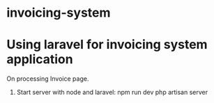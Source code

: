 # invoicing-system
Using laravel for invoicing system application
=======

On processing Invoice page.

1. Start server with node and laravel:
   npm run dev
   php artisan server

